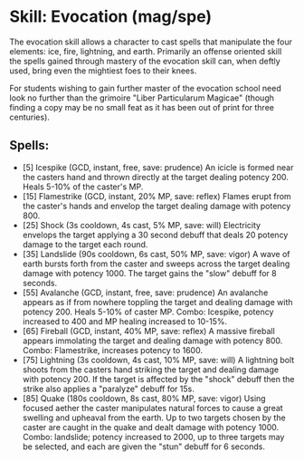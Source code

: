# Skill: Evocation (mag/spe)
The evocation skill allows a character to cast spells that manipulate the four
elements: ice, fire, lightning, and earth. Primarily an offense oriented skill
the spells gained through mastery of the evocation skill can, when deftly used,
bring even the mightiest foes to their knees.

For students wishing to gain further master of the evocation school need look
no further than the grimoire "Liber Particularum Magicae" (though finding a copy
may be no small feat as it has been out of print for three centuries).

## Spells:

- [5] Icespike (GCD, instant, free, save: prudence)
  An icicle is formed near the casters hand and thrown directly at the target
  dealing potency 200. Heals 5-10% of the caster's MP.
- [15] Flamestrike (GCD, instant, 20% MP, save: reflex)
  Flames erupt from the caster's hands and envelop the target dealing damage
  with potency 800.
- [25] Shock (3s cooldown, 4s cast, 5% MP, save: will)
  Electricity envelops the target applying a 30 second debuff that deals 20
  potency damage to the target each round.
- [35] Landslide (90s cooldown, 6s cast, 50% MP, save: vigor)
  A wave of earth bursts forth from the caster and sweeps across the target
  dealing damage with potency 1000. The target gains the "slow" debuff for 8
  seconds.
- [55] Avalanche (GCD, instant, free, save: prudence)
  An avalanche appears as if from nowhere toppling the target and dealing damage
  with potency 200. Heals 5-10% of caster MP. Combo: Icespike, potency increased
  to 400 and MP healing increased to 10-15%.
- [65] Fireball (GCD, instant, 40% MP, save: reflex)
  A massive fireball appears immolating the target and dealing damage with
  potency 800. Combo: Flamestrike, increases potency to 1600.
- [75] Lightning (3s cooldown, 4s cast, 10% MP, save: will)
  A lightning bolt shoots from the casters hand striking the target and dealing
  damage with potency 200. If the target is affected by the "shock" debuff then
  the strike also applies a "paralyze" debuff for 15s.
- [85] Quake (180s cooldown, 8s cast, 80% MP, save: vigor)
  Using focused aether the caster manipulates natural forces to cause a great
  swelling and upheaval from the earth. Up to two targets chosen by the caster
  are caught in the quake and dealt damage with potency 1000. Combo: landslide;
  potency increased to 2000, up to three targets may be selected, and each are
  given the "stun" debuff for 6 seconds.
